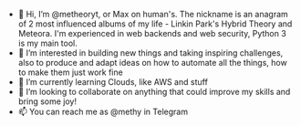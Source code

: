 - 👋 Hi, I’m @metheoryt, or Max on human's. The nickname is an anagram of 2 most influenced albums of my life - Linkin Park's Hybrid Theory and Meteora. 
I'm experienced in web backends and web security, Python 3 is my main tool.
- 👀 I’m interested in building new things and taking inspiring challenges, also to produce and adapt ideas on how to automate all the things, how to make them just work fine
- 🌱 I’m currently learning Clouds, like AWS and stuff
- 💞️ I’m looking to collaborate on anything that could improve my skills and bring some joy! 
- 📫 You can reach me as @methy in Telegram

<!---
metheoryt/metheoryt is a ✨ special ✨ repository because its `README.md` (this file) appears on your GitHub profile.
You can click the Preview link to take a look at your changes.
--->
